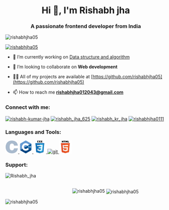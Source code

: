 <h1 align="center">Hi 👋, I'm Rishabh jha</h1>
<h3 align="center">A passionate frontend developer from India</h3>

<p align="left"> <img src="https://komarev.com/ghpvc/?username=rishabhjha05&label=Profile%20views&color=0e75b6&style=flat" alt="rishabhjha05" /> </p>

<p align="left"> <a href="https://github.com/ryo-ma/github-profile-trophy"><img src="https://github-profile-trophy.vercel.app/?username=rishabhjha05" alt="rishabhjha05" /></a> </p>

- 🔭 I’m currently working on [Data structure and algorithm](https://github.com/rishabhjha05/Decode-Dsa)

- 👯 I’m looking to collaborate on **Web development**

- 👨‍💻 All of my projects are available at [https://github.com/rishabhjha05](https://github.com/rishabhjha05)

- 📫 How to reach me **rishabhjha012043@gmail.com**

<h3 align="left">Connect with me:</h3>
<p align="left">
<a href="https://linkedin.com/in/rishabh-kumar-jha" target="blank"><img align="center" src="https://raw.githubusercontent.com/rahuldkjain/github-profile-readme-generator/master/src/images/icons/Social/linked-in-alt.svg" alt="rishabh-kumar-jha" height="30" width="40" /></a>
<a href="https://instagram.com/rishabh_jha_625" target="blank"><img align="center" src="https://raw.githubusercontent.com/rahuldkjain/github-profile-readme-generator/master/src/images/icons/Social/instagram.svg" alt="rishabh_jha_625" height="30" width="40" /></a>
<a href="https://www.leetcode.com/rishabh_kr_jha" target="blank"><img align="center" src="https://raw.githubusercontent.com/rahuldkjain/github-profile-readme-generator/master/src/images/icons/Social/leet-code.svg" alt="rishabh_kr_jha" height="30" width="40" /></a>
<a href="https://auth.geeksforgeeks.org/user/rishabhjha0111" target="blank"><img align="center" src="https://raw.githubusercontent.com/rahuldkjain/github-profile-readme-generator/master/src/images/icons/Social/geeks-for-geeks.svg" alt="rishabhjha0111" height="30" width="40" /></a>
</p>

<h3 align="left">Languages and Tools:</h3>
<p align="left"> <a href="https://www.cprogramming.com/" target="_blank" rel="noreferrer"> <img src="https://raw.githubusercontent.com/devicons/devicon/master/icons/c/c-original.svg" alt="c" width="40" height="40"/> </a> <a href="https://www.w3schools.com/cpp/" target="_blank" rel="noreferrer"> <img src="https://raw.githubusercontent.com/devicons/devicon/master/icons/cplusplus/cplusplus-original.svg" alt="cplusplus" width="40" height="40"/> </a> <a href="https://www.w3schools.com/css/" target="_blank" rel="noreferrer"> <img src="https://raw.githubusercontent.com/devicons/devicon/master/icons/css3/css3-original-wordmark.svg" alt="css3" width="40" height="40"/> </a> <a href="https://git-scm.com/" target="_blank" rel="noreferrer"> <img src="https://www.vectorlogo.zone/logos/git-scm/git-scm-icon.svg" alt="git" width="40" height="40"/> </a> <a href="https://www.w3.org/html/" target="_blank" rel="noreferrer"> <img src="https://raw.githubusercontent.com/devicons/devicon/master/icons/html5/html5-original-wordmark.svg" alt="html5" width="40" height="40"/> </a> </p>

<h3 align="left">Support:</h3>
<p><a href="https://www.buymeacoffee.com/Rishabh_jha"> <img align="left" src="https://cdn.buymeacoffee.com/buttons/v2/default-yellow.png" height="50" width="210" alt="Rishabh_jha" /></a></p><br><br>

<p><img align="left" src="https://github-readme-stats.vercel.app/api/top-langs?username=rishabhjha05&show_icons=true&locale=en&layout=compact" alt="rishabhjha05" /></p>

<p>&nbsp;<img align="center" src="https://github-readme-stats.vercel.app/api?username=rishabhjha05&show_icons=true&locale=en" alt="rishabhjha05" /></p>

<p><img align="center" src="https://github-readme-streak-stats.herokuapp.com/?user=rishabhjha05&" alt="rishabhjha05" /></p>
